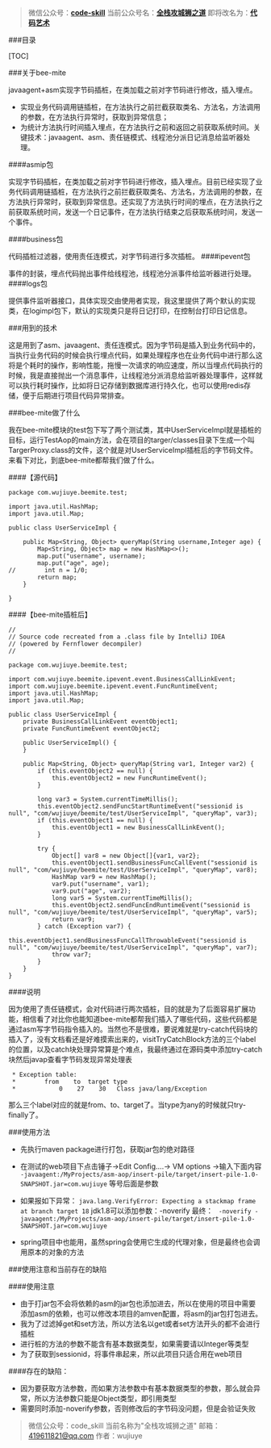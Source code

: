 >微信公众号：**[code-skill](#jump_10)**
 当前公众号名：**[全栈攻城狮之道](#jump_10)**
 即将改名为：**[代码艺术](#jump_10)**

###目录

[TOC]

###关于bee-mite

javaagent+asm实现字节码插桩，在类加载之前对字节码进行修改，插入埋点。
- 实现业务代码调用链插桩，在方法执行之前拦截获取类名、方法名，方法调用的参数，在方法执行异常时，获取到异常信息；
- 为统计方法执行时间插入埋点，在方法执行之前和返回之前获取系统时间。关键技术：javaagent、asm、责任链模式、线程池分派日记消息给监听器处理。 

####asmip包

实现字节码插桩，在类加载之前对字节码进行修改，插入埋点。目前已经实现了业务代码调用链插桩，在方法执行之前拦截获取类名、方法名，方法调用的参数，在方法执行异常时，获取到异常信息。还实现了方法执行时间的埋点，在方法执行之前获取系统时间，发送一个日记事件，在方法执行结束之后获取系统时间，发送一个事件。

####business包

代码插桩过滤器，使用责任连模式，对字节码进行多次插桩。
####ipevent包

事件的封装，埋点代码抛出事件给线程池，线程池分派事件给监听器进行处理。
####logs包

提供事件监听器接口，具体实现交由使用者实现，我这里提供了两个默认的实现类，在logimpl包下，默认的实现类只是将日记打印，在控制台打印日记信息。

###用到的技术

这是用到了asm、javaagent、责任连模式。因为字节码是插入到业务代码中的，当执行业务代码的时候会执行埋点代码，如果处理程序也在业务代码中进行那么这将是个耗时的操作，影响性能，拖慢一次请求的响应速度，所以当埋点代码执行的时候，我是直接抛出一个消息事件，让线程池分派消息给监听器处理事件，这样就可以执行耗时操作，比如将日记存储到数据库进行持久化，也可以使用redis存储，便于后期进行项目代码异常排查。

###bee-mite做了什么

我在bee-mite模块的test包下写了两个测试类，其中UserServiceImpl就是插桩的目标，运行TestAop的main方法，会在项目的targer/classes目录下生成一个叫TargerProxy.class的文件，这个就是对UserServiceImpl插桩后的字节码文件。来看下对比，到底bee-mite都帮我们做了什么。

####【源代码】
```
package com.wujiuye.beemite.test;

import java.util.HashMap;
import java.util.Map;

public class UserServiceImpl {

    public Map<String, Object> queryMap(String username,Integer age) {
        Map<String, Object> map = new HashMap<>();
        map.put("username", username);
        map.put("age", age);
//        int n = 1/0;
        return map;
    }

}
```
####【bee-mite插桩后】
```
//
// Source code recreated from a .class file by IntelliJ IDEA
// (powered by Fernflower decompiler)
//

package com.wujiuye.beemite.test;

import com.wujiuye.beemite.ipevent.event.BusinessCallLinkEvent;
import com.wujiuye.beemite.ipevent.event.FuncRuntimeEvent;
import java.util.HashMap;
import java.util.Map;

public class UserServiceImpl {
    private BusinessCallLinkEvent eventObject1;
    private FuncRuntimeEvent eventObject2;

    public UserServiceImpl() {
    }

    public Map<String, Object> queryMap(String var1, Integer var2) {
        if (this.eventObject2 == null) {
            this.eventObject2 = new FuncRuntimeEvent();
        }

        long var3 = System.currentTimeMillis();
        this.eventObject2.sendFuncStartRuntimeEvent("sessionid is null", "com/wujiuye/beemite/test/UserServiceImpl", "queryMap", var3);
        if (this.eventObject1 == null) {
            this.eventObject1 = new BusinessCallLinkEvent();
        }

        try {
            Object[] var8 = new Object[]{var1, var2};
            this.eventObject1.sendBusinessFuncCallEvent("sessionid is null", "com/wujiuye/beemite/test/UserServiceImpl", "queryMap", var8);
            HashMap var9 = new HashMap();
            var9.put("username", var1);
            var9.put("age", var2);
            long var5 = System.currentTimeMillis();
            this.eventObject2.sendFuncEndRuntimeEvent("sessionid is null", "com/wujiuye/beemite/test/UserServiceImpl", "queryMap", var5);
            return var9;
        } catch (Exception var7) {
            this.eventObject1.sendBusinessFuncCallThrowableEvent("sessionid is null", "com/wujiuye/beemite/test/UserServiceImpl", "queryMap", var7);
            throw var7;
        }
    }
}
```
####说明

因为使用了责任链模式，会对代码进行两次插桩，目的就是为了后面容易扩展功能，相信看了对比你也能知道bee-mite都帮我们插入了哪些代码，这些代码都是通过asm写字节码指令插入的。当然也不是很难，要说难就是try-catch代码块的插入了，没有文档看还是好难摸索出来的，visitTryCatchBlock方法的三个label的位置，以及catch块处理异常算是个难点，我最终通过在源码类中添加try-catch块然后javap查看字节码发现异常处理表

```
 * Exception table:
 *        from    to  target type
 *            0    27    30   Class java/lang/Exception
```
那么三个label对应的就是from、to、target了。当type为any的时候就只try-finally了。


###使用方法

   - 先执行maven package进行打包，获取jar包的绝对路径
   - 在测试的web项目下点击锤子->Edit Config....-> VM options ->输入下面内容
   ``` -javaagent:/MyProjects/asm-aop/insert-pile/target/insert-pile-1.0-SNAPSHOT.jar=com.wujiuye ```
   等号后面是参数
  - 如果报如下异常：
       ```java.lang.VerifyError: Expecting a stackmap frame at branch target 18```
 jdk1.8可以添加参数：-noverify   最终：
       ``` -noverify -javaagent:/MyProjects/asm-aop/insert-pile/target/insert-pile-1.0-SNAPSHOT.jar=com.wujiuye```
 
   - spring项目中也能用，虽然spring会使用它生成的代理对象，但是最终也会调用原本的对象的方法

###使用注意和当前存在的缺陷

####使用注意

- 由于打jar包不会将依赖的asm的jar包也添加进去，所以在使用的项目中需要添加asm的依赖，也可以修改本项目的amven配置，将asm的jar包打包进去。
- 我为了过滤掉get和set方法，所以方法名以get或者set方法开头的都不会进行插桩
- 进行桩的方法的参数不能含有基本数据类型，如果需要请以Integer等类型
- 为了获取到sessionid，将事件串起来，所以此项目只适合用在web项目

####存在的缺陷：

- 因为要获取方法参数，而如果方法参数中有基本数据类型的参数，那么就会异常，所以方法参数只能是Object类型，即引用类型
- 需要同时添加-noverify参数，否则修改后的字节码没问题，但是会验证失败


>微信公众号：code_skill 当前名称为"全栈攻城狮之道"
 邮箱：419611821@qq.com
 作者：wujiuye


